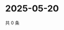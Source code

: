 # 2025-05-20

共 0 条

<!-- BEGIN ZHIHUVIDEO -->
<!-- 最后更新时间 Tue May 20 2025 19:10:02 GMT+0800 (China Standard Time) -->

<!-- END ZHIHUVIDEO -->
